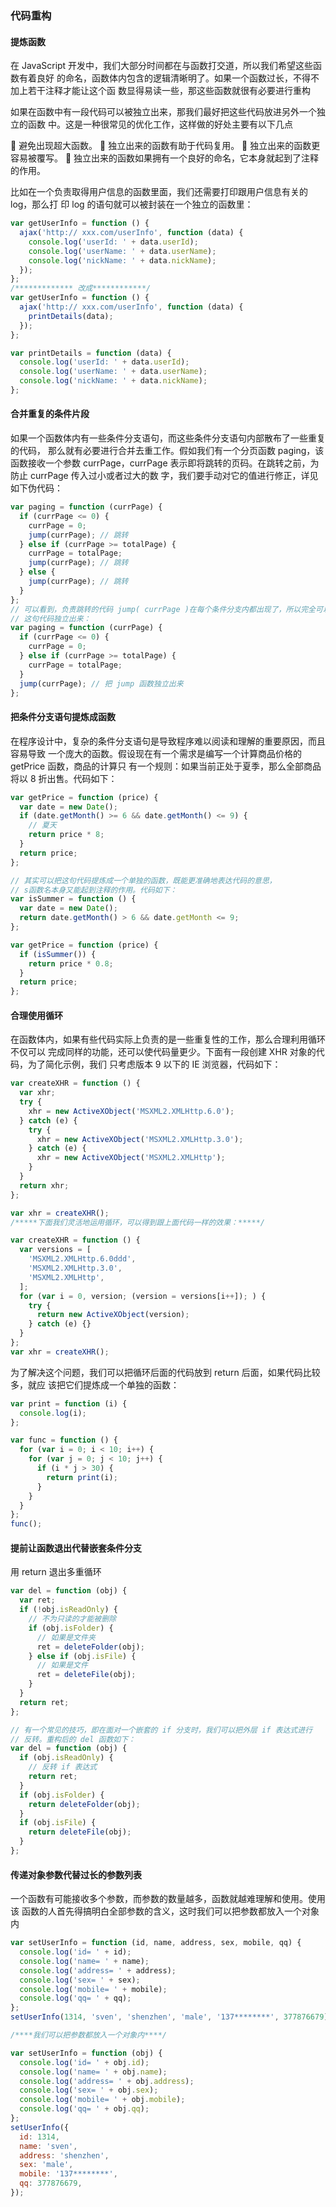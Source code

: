### 代码重构

#### 提炼函数

在 JavaScript 开发中，我们大部分时间都在与函数打交道，所以我们希望这些函数有着良好
的命名，函数体内包含的逻辑清晰明了。如果一个函数过长，不得不加上若干注释才能让这个函
数显得易读一些，那这些函数就很有必要进行重构

如果在函数中有一段代码可以被独立出来，那我们最好把这些代码放进另外一个独立的函数
中。这是一种很常见的优化工作，这样做的好处主要有以下几点

 避免出现超大函数。
 独立出来的函数有助于代码复用。
 独立出来的函数更容易被覆写。
 独立出来的函数如果拥有一个良好的命名，它本身就起到了注释的作用。

比如在一个负责取得用户信息的函数里面，我们还需要打印跟用户信息有关的 log，那么打
印 log 的语句就可以被封装在一个独立的函数里：

```js
var getUserInfo = function () {
  ajax('http:// xxx.com/userInfo', function (data) {
    console.log('userId: ' + data.userId);
    console.log('userName: ' + data.userName);
    console.log('nickName: ' + data.nickName);
  });
};
/************* 改成************/
var getUserInfo = function () {
  ajax('http:// xxx.com/userInfo', function (data) {
    printDetails(data);
  });
};

var printDetails = function (data) {
  console.log('userId: ' + data.userId);
  console.log('userName: ' + data.userName);
  console.log('nickName: ' + data.nickName);
};
```

#### 合并重复的条件片段

如果一个函数体内有一些条件分支语句，而这些条件分支语句内部散布了一些重复的代码，
那么就有必要进行合并去重工作。假如我们有一个分页函数 paging，该函数接收一个参数
currPage，currPage 表示即将跳转的页码。在跳转之前，为防止 currPage 传入过小或者过大的数
字，我们要手动对它的值进行修正，详见如下伪代码：

```js
var paging = function (currPage) {
  if (currPage <= 0) {
    currPage = 0;
    jump(currPage); // 跳转
  } else if (currPage >= totalPage) {
    currPage = totalPage;
    jump(currPage); // 跳转
  } else {
    jump(currPage); // 跳转
  }
};
// 可以看到，负责跳转的代码 jump( currPage )在每个条件分支内都出现了，所以完全可以把
// 这句代码独立出来：
var paging = function (currPage) {
  if (currPage <= 0) {
    currPage = 0;
  } else if (currPage >= totalPage) {
    currPage = totalPage;
  }
  jump(currPage); // 把 jump 函数独立出来
};
```

#### 把条件分支语句提炼成函数

在程序设计中，复杂的条件分支语句是导致程序难以阅读和理解的重要原因，而且容易导致
一个庞大的函数。假设现在有一个需求是编写一个计算商品价格的 getPrice 函数，商品的计算只
有一个规则：如果当前正处于夏季，那么全部商品将以 8 折出售。代码如下：

```js
var getPrice = function (price) {
  var date = new Date();
  if (date.getMonth() >= 6 && date.getMonth() <= 9) {
    // 夏天
    return price * 8;
  }
  return price;
};

// 其实可以把这句代码提炼成一个单独的函数，既能更准确地表达代码的意思，
// s函数名本身又能起到注释的作用。代码如下：
var isSummer = function () {
  var date = new Date();
  return date.getMonth() > 6 && date.getMonth <= 9;
};

var getPrice = function (price) {
  if (isSummer()) {
    return price * 0.8;
  }
  return price;
};
```

#### 合理使用循环

在函数体内，如果有些代码实际上负责的是一些重复性的工作，那么合理利用循环不仅可以
完成同样的功能，还可以使代码量更少。下面有一段创建 XHR 对象的代码，为了简化示例，我们
只考虑版本 9 以下的 IE 浏览器，代码如下：

```js
var createXHR = function () {
  var xhr;
  try {
    xhr = new ActiveXObject('MSXML2.XMLHttp.6.0');
  } catch (e) {
    try {
      xhr = new ActiveXObject('MSXML2.XMLHttp.3.0');
    } catch (e) {
      xhr = new ActiveXObject('MSXML2.XMLHttp');
    }
  }
  return xhr;
};

var xhr = createXHR();
/*****下面我们灵活地运用循环，可以得到跟上面代码一样的效果：*****/

var createXHR = function () {
  var versions = [
    'MSXML2.XMLHttp.6.0ddd',
    'MSXML2.XMLHttp.3.0',
    'MSXML2.XMLHttp',
  ];
  for (var i = 0, version; (version = versions[i++]); ) {
    try {
      return new ActiveXObject(version);
    } catch (e) {}
  }
};
var xhr = createXHR();
```

为了解决这个问题，我们可以把循环后面的代码放到 return 后面，如果代码比较多，就应
该把它们提炼成一个单独的函数：

```js
var print = function (i) {
  console.log(i);
};

var func = function () {
  for (var i = 0; i < 10; i++) {
    for (var j = 0; j < 10; j++) {
      if (i * j > 30) {
        return print(i);
      }
    }
  }
};
func();
```

#### 提前让函数退出代替嵌套条件分支

用 return 退出多重循环

```js
var del = function (obj) {
  var ret;
  if (!obj.isReadOnly) {
    // 不为只读的才能被删除
    if (obj.isFolder) {
      // 如果是文件夹
      ret = deleteFolder(obj);
    } else if (obj.isFile) {
      // 如果是文件
      ret = deleteFile(obj);
    }
  }
  return ret;
};

// 有一个常见的技巧，即在面对一个嵌套的 if 分支时，我们可以把外层 if 表达式进行
// 反转。重构后的 del 函数如下：
var del = function (obj) {
  if (obj.isReadOnly) {
    // 反转 if 表达式
    return ret;
  }
  if (obj.isFolder) {
    return deleteFolder(obj);
  }
  if (obj.isFile) {
    return deleteFile(obj);
  }
};
```

#### 传递对象参数代替过长的参数列表

一个函数有可能接收多个参数，而参数的数量越多，函数就越难理解和使用。使用该
函数的人首先得搞明白全部参数的含义，这时我们可以把参数都放入一个对象内

```js
var setUserInfo = function (id, name, address, sex, mobile, qq) {
  console.log('id= ' + id);
  console.log('name= ' + name);
  console.log('address= ' + address);
  console.log('sex= ' + sex);
  console.log('mobile= ' + mobile);
  console.log('qq= ' + qq);
};
setUserInfo(1314, 'sven', 'shenzhen', 'male', '137********', 377876679);

/****我们可以把参数都放入一个对象内****/

var setUserInfo = function (obj) {
  console.log('id= ' + obj.id);
  console.log('name= ' + obj.name);
  console.log('address= ' + obj.address);
  console.log('sex= ' + obj.sex);
  console.log('mobile= ' + obj.mobile);
  console.log('qq= ' + obj.qq);
};
setUserInfo({
  id: 1314,
  name: 'sven',
  address: 'shenzhen',
  sex: 'male',
  mobile: '137********',
  qq: 377876679,
});
```
